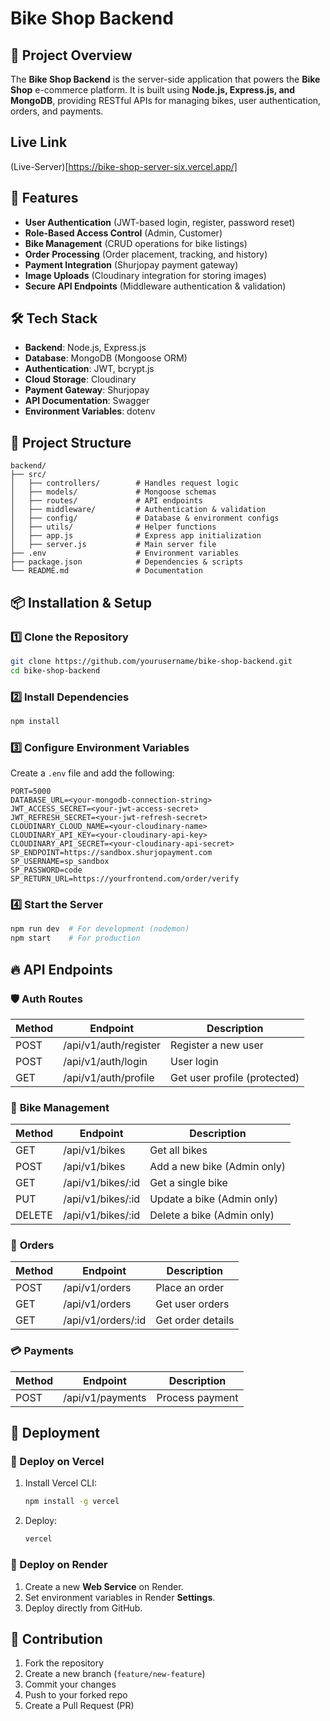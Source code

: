 # Bike Shop Backend

## 📌 Project Overview
The **Bike Shop Backend** is the server-side application that powers the **Bike Shop** e-commerce platform. It is built using **Node.js, Express.js, and MongoDB**, providing RESTful APIs for managing bikes, user authentication, orders, and payments.

## Live Link
(Live-Server)[https://bike-shop-server-six.vercel.app/]

## 🚀 Features
- **User Authentication** (JWT-based login, register, password reset)
- **Role-Based Access Control** (Admin, Customer)
- **Bike Management** (CRUD operations for bike listings)
- **Order Processing** (Order placement, tracking, and history)
- **Payment Integration** (Shurjopay payment gateway)
- **Image Uploads** (Cloudinary integration for storing images)
- **Secure API Endpoints** (Middleware authentication & validation)

## 🛠️ Tech Stack
- **Backend**: Node.js, Express.js
- **Database**: MongoDB (Mongoose ORM)
- **Authentication**: JWT, bcrypt.js
- **Cloud Storage**: Cloudinary
- **Payment Gateway**: Shurjopay
- **API Documentation**: Swagger
- **Environment Variables**: dotenv

## 📂 Project Structure
```
backend/
├── src/
│   ├── controllers/        # Handles request logic
│   ├── models/             # Mongoose schemas
│   ├── routes/             # API endpoints
│   ├── middleware/         # Authentication & validation
│   ├── config/             # Database & environment configs
│   ├── utils/              # Helper functions
│   ├── app.js              # Express app initialization
│   ├── server.js           # Main server file
├── .env                    # Environment variables
├── package.json            # Dependencies & scripts
└── README.md               # Documentation
```

## 📦 Installation & Setup
### 1️⃣ Clone the Repository
```sh
git clone https://github.com/yourusername/bike-shop-backend.git
cd bike-shop-backend
```
### 2️⃣ Install Dependencies
```sh
npm install
```
### 3️⃣ Configure Environment Variables
Create a `.env` file and add the following:
```
PORT=5000
DATABASE_URL=<your-mongodb-connection-string>
JWT_ACCESS_SECRET=<your-jwt-access-secret>
JWT_REFRESH_SECRET=<your-jwt-refresh-secret>
CLOUDINARY_CLOUD_NAME=<your-cloudinary-name>
CLOUDINARY_API_KEY=<your-cloudinary-api-key>
CLOUDINARY_API_SECRET=<your-cloudinary-api-secret>
SP_ENDPOINT=https://sandbox.shurjopayment.com
SP_USERNAME=sp_sandbox
SP_PASSWORD=code
SP_RETURN_URL=https://yourfrontend.com/order/verify
```

### 4️⃣ Start the Server
```sh
npm run dev  # For development (nodemon)
npm start    # For production
```

## 🔥 API Endpoints
### 🛡️ **Auth Routes**
| Method | Endpoint         | Description |
|--------|----------------|-------------|
| POST   | /api/v1/auth/register | Register a new user |
| POST   | /api/v1/auth/login    | User login |
| GET    | /api/v1/auth/profile  | Get user profile (protected) |

### 🚴 **Bike Management**
| Method | Endpoint         | Description |
|--------|----------------|-------------|
| GET    | /api/v1/bikes        | Get all bikes |
| POST   | /api/v1/bikes        | Add a new bike (Admin only) |
| GET    | /api/v1/bikes/:id    | Get a single bike |
| PUT    | /api/v1/bikes/:id    | Update a bike (Admin only) |
| DELETE | /api/v1/bikes/:id    | Delete a bike (Admin only) |

### 🛒 **Orders**
| Method | Endpoint         | Description |
|--------|----------------|-------------|
| POST   | /api/v1/orders   | Place an order |
| GET    | /api/v1/orders   | Get user orders |
| GET    | /api/v1/orders/:id | Get order details |

### 💳 **Payments**
| Method | Endpoint          | Description |
|--------|-----------------|-------------|
| POST   | /api/v1/payments | Process payment |

## 🐳 Deployment
### 🚀 Deploy on Vercel
1. Install Vercel CLI:
   ```sh
   npm install -g vercel
   ```
2. Deploy:
   ```sh
   vercel
   ```

### 🚀 Deploy on Render
1. Create a new **Web Service** on Render.
2. Set environment variables in Render **Settings**.
3. Deploy directly from GitHub.

## 🎯 Contribution
1. Fork the repository
2. Create a new branch (`feature/new-feature`)
3. Commit your changes
4. Push to your forked repo
5. Create a Pull Request (PR)


